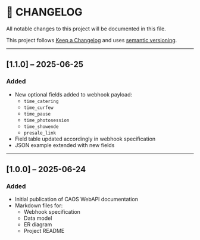 # 📄 CHANGELOG

All notable changes to this project will be documented in this file.

This project follows [Keep a Changelog](https://keepachangelog.com/en/1.0.0/) and uses [semantic versioning](https://semver.org/).

---

## [1.1.0] – 2025-06-25
### Added
- New optional fields added to webhook payload:
  - `time_catering`
  - `time_curfew`
  - `time_pause`
  - `time_photosession`
  - `time_showende`
  - `presale_link`
- Field table updated accordingly in webhook specification
- JSON example extended with new fields

---

## [1.0.0] – 2025-06-24
### Added
- Initial publication of CAOS WebAPI documentation
- Markdown files for:
  - Webhook specification
  - Data model
  - ER diagram
  - Project README
